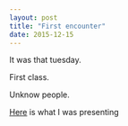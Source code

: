 ```yaml
---
layout: post
title: "First encounter"
date: 2015-12-15
---
```

It was that tuesday.

First class.

Unknow people.

[Here](/assets/ICT-for-Managers-tuesday.pdf) is what I was presenting
